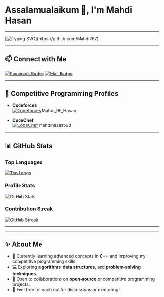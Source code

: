 # **Assalamualaikum 👋, I'm Mahdi Hasan**

---

[![Typing SVG](https://readme-typing-svg.demolab.com?font=Fira+Code&weight=500&size=20&pause=1000&color=1F75FE&width=700&lines=Welcome+to+my+GitHub+profile!+;I'm+a+%E2%9A%99%EF%B8%8F+passionate+competitive+programmer;Aspiring+developer+and+advocate+for+continuous+learning.;I+enjoy+solving+logical+and+mathematical+problems.;Working+on+meaningful+projects!)](https://github.com/Mahdi767)

---

## 📫 **Connect with Me**

[![Facebook Badge](https://img.shields.io/badge/Facebook-1877F2?style=for-the-badge&logo=facebook&logoColor=white)](https://www.facebook.com/mahdi767)  [![Mail Badge](https://img.shields.io/badge/Gmail-D14836?style=for-the-badge&logo=gmail&logoColor=white)]([mehedi49891@gmail.com](https://upload.wikimedia.org/wikipedia/commons/7/7e/Gmail_icon_%282020%29.svg)) 

---


## 🌟 Competitive Programming Profiles

- **Codeforces**  
  [![Codeforces](https://upload.wikimedia.org/wikipedia/commons/1/19/Codeforces_logo.svg)](https://codeforces.com/profile/Mahdi_99_Hasan) Mahdi_99_Hasan  

- **CodeChef**  
  [![CodeChef](https://cdn.codechef.com/sites/all/themes/abessive/images/logo.png)](https://www.codechef.com/users/mahdihasan598) mahdihasan598  

 

---

## 📊 **GitHub Stats**

### **Top Languages**  
[![Top Langs](https://github-readme-stats.vercel.app/api/top-langs/?username=Mahdi767&layout=compact&langs_count=6&hide=html,css&theme=radical)](https://github.com/anuraghazra/github-readme-stats)

### **Profile Stats**  
![GitHub Stats](https://github-readme-stats.vercel.app/api?username=Mahdi767&show_icons=true&count_private=true&theme=radical)

### **Contribution Streak**  
![GitHub Streak](https://streak-stats.demolab.com/?user=Mahdi767&theme=radical)

---


---

## ✨ **About Me**

- 🌱 Currently learning advanced concepts in **C++** and improving my competitive programming skills.  
- 💻 Exploring **algorithms**, **data structures**, and **problem-solving techniques**.  
- 📖 Open to collaborations on **open-source** or competitive programming projects.  
- 💬 Feel free to reach out for discussions or mentoring!
